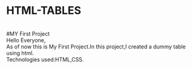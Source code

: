 # HTML-TABLES 
</br> #MY First Project <br/>
Hello Everyone,<br/>
As of now this is My First Project.In this project,I created a dummy table using html.</br>
Technologies used:HTML,CSS.
